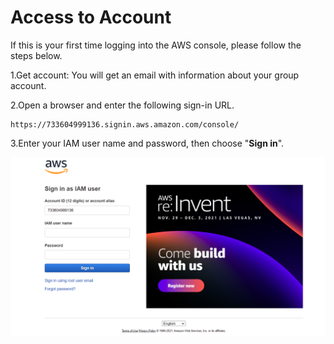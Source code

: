 # Access to Account

If this is your first time logging into the AWS console, please follow the steps below.

1.Get account: You will get an email with information about your group account.

2.Open a browser and enter the following sign-in URL.

```markup
https://733604999136.signin.aws.amazon.com/console/
```

3.Enter your IAM user name and password, then choose "**Sign in**".

![](../.gitbook/assets/image%20%285%29.png)

##  <a id="user-sign-in-page"></a>

